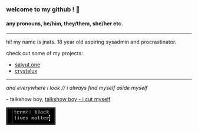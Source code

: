 ### welcome to my github ! 👋

#### any pronouns, he/him, they/them, she/her etc.
---

hi! my name is jnats.
18 year old aspiring sysadmin and procrastinator.

check out some of my projects:

- [salyut.one](https://salyut.one) 
- [crystalux](https://github.com/crystalux-project)

---
*and everywhere i look // i always find myself aside myself*

\- talkshow boy, [talkshow boy - i cut myself](https://www.youtube.com/watch?v=XmCQQopIh6I)

![](blm.png)
